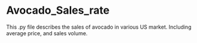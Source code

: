 # Avocado_Sales_rate
This .py file describes the sales of avocado in various US market. Including average price, and sales volume. 
